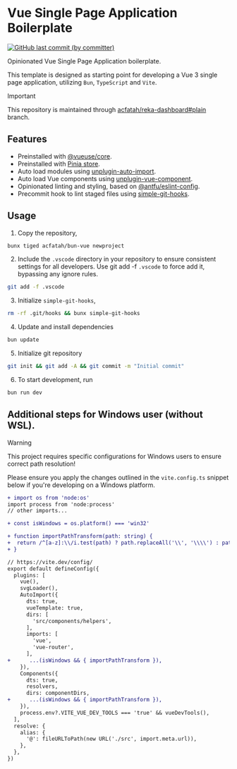 # Vue Single Page Application Boilerplate

<p>
  <a href="https://github.com/acfatah/reka-dashboard/commits/plain">
  <img alt="GitHub last commit (by committer)" src="https://img.shields.io/github/last-commit/acfatah/reka-dashboard/plain?display_timestamp=committer&style=flat-square"></a>
</p>

Opinionated Vue Single Page Application boilerplate.

This template is designed as starting point for developing a Vue 3 single page application, utilizing `Bun`, `TypeScript` and `Vite`.

> [!IMPORTANT]
> This repository is maintained through [acfatah/reka-dashboard#plain](https://github.com/acfatah/reka-dashboard/tree/plain) branch.

## Features

- Preinstalled with [@vueuse/core](https://vueuse.org/functions.html).
- Preinstalled with [Pinia store](https://pinia.vuejs.org).
- Auto load modules using [unplugin-auto-import](https://github.com/unplugin/unplugin-auto-import).
- Auto load Vue components using [unplugin-vue-component](https://github.com/unplugin/unplugin-vue-components).
- Opinionated linting and styling, based on [@antfu/eslint-config](https://github.com/antfu/eslint-config).
- Precommit hook to lint staged files using [simple-git-hooks](https://github.com/toplenboren/simple-git-hooks).

## Usage

1. Copy the repository,

```bash
bunx tiged acfatah/bun-vue newproject
```

2. Include the `.vscode` directory in your repository to ensure consistent settings for all developers. Use git add -f `.vscode` to force add it, bypassing any ignore rules.

```bash
git add -f .vscode
```

3. Initialize `simple-git-hooks`,

```bash
rm -rf .git/hooks && bunx simple-git-hooks
```

4. Update and install dependencies

```bash
bun update
```

5. Initialize git repository

```bash
git init && git add -A && git commit -m "Initial commit"
```

6. To start development, run

```bash
bun run dev
```

## Additional steps for Windows user (without WSL).

> [!WARNING]
> This project requires specific configurations for Windows users to ensure correct path resolution!

Please ensure you apply the changes outlined in the `vite.config.ts` snippet below
if you're developing on a Windows platform.

```diff
+ import os from 'node:os'
import process from 'node:process'
// other imports...

+ const isWindows = os.platform() === 'win32'

+ function importPathTransform(path: string) {
+  return /^[a-z]:\\/i.test(path) ? path.replaceAll('\\', '\\\\') : path
+ }

// https://vite.dev/config/
export default defineConfig({
  plugins: [
    vue(),
    svgLoader(),
    AutoImport({
      dts: true,
      vueTemplate: true,
      dirs: [
        'src/components/helpers',
      ],
      imports: [
        'vue',
        'vue-router',
      ],
+      ...(isWindows && { importPathTransform }),
    }),
    Components({
      dts: true,
      resolvers,
      dirs: componentDirs,
+      ...(isWindows && { importPathTransform }),
    }),
    process.env?.VITE_VUE_DEV_TOOLS === 'true' && vueDevTools(),
  ],
  resolve: {
    alias: {
      '@': fileURLToPath(new URL('./src', import.meta.url)),
    },
  },
})
```
